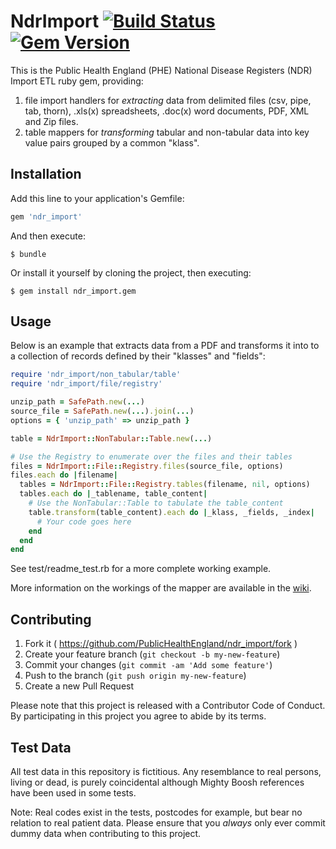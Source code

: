 # NdrImport [![Build Status](https://travis-ci.org/PublicHealthEngland/ndr_import.svg?branch=master)](https://travis-ci.org/PublicHealthEngland/ndr_import) [![Gem Version](https://badge.fury.io/rb/ndr_import.svg)](https://badge.fury.io/rb/ndr_import)

This is the Public Health England (PHE) National Disease Registers (NDR) Import ETL ruby gem, providing:

1. file import handlers for *extracting* data from delimited files (csv, pipe, tab, thorn), .xls(x) spreadsheets, .doc(x) word documents, PDF, XML and Zip files.
2. table mappers for *transforming* tabular and non-tabular data into key value pairs grouped by a common "klass".

## Installation

Add this line to your application's Gemfile:

```ruby
gem 'ndr_import'
```

And then execute:

    $ bundle

Or install it yourself by cloning the project, then executing:

    $ gem install ndr_import.gem

## Usage

Below is an example that extracts data from a PDF and transforms it into to a collection of records defined by their "klasses" and "fields":

```ruby
require 'ndr_import/non_tabular/table'
require 'ndr_import/file/registry'

unzip_path = SafePath.new(...)
source_file = SafePath.new(...).join(...)
options = { 'unzip_path' => unzip_path }

table = NdrImport::NonTabular::Table.new(...)

# Use the Registry to enumerate over the files and their tables
files = NdrImport::File::Registry.files(source_file, options)
files.each do |filename|
  tables = NdrImport::File::Registry.tables(filename, nil, options)
  tables.each do |_tablename, table_content|
    # Use the NonTabular::Table to tabulate the table_content
    table.transform(table_content).each do |_klass, _fields, _index|
      # Your code goes here
    end
  end
end
```

See test/readme_test.rb for a more complete working example.

More information on the workings of the mapper are available in the [wiki](https://github.com/PublicHealthEngland/ndr_import/wiki).

## Contributing

1. Fork it ( https://github.com/PublicHealthEngland/ndr_import/fork )
2. Create your feature branch (`git checkout -b my-new-feature`)
3. Commit your changes (`git commit -am 'Add some feature'`)
4. Push to the branch (`git push origin my-new-feature`)
5. Create a new Pull Request

Please note that this project is released with a Contributor Code of Conduct. By participating in this project you agree to abide by its terms.

## Test Data

All test data in this repository is fictitious. Any resemblance to real persons, living or dead, is purely coincidental although Mighty Boosh references have been used in some tests.

Note: Real codes exist in the tests, postcodes for example, but bear no relation to real patient data. Please ensure that you *always* only ever commit dummy data when contributing to this project.

